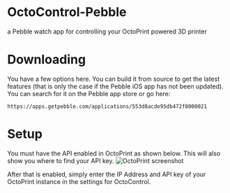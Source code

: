 # OctoControl-Pebble
a Pebble watch app for controlling your OctoPrint powered 3D printer

# Downloading
You have a few options here. You can build it from source to get the latest features (that is only the case if the Pebble iOS app has not been updated). You can search for it on the Pebble app store or go here:
```
https://apps.getpebble.com/applications/553d8acde95db472f8000021
```

# Setup

You must have the API enabled in OctoPrint as shown below. This will also show you where to find your API key.
![OctoPrint screenshot](https://raw.githubusercontent.com/quillford/OctoControl-Pebble/master/graphics/instructions/octoprint-enable.png)

After that is enabled, simply enter the IP Address and API key of your OctoPrint instance in the settings for OctoControl.
